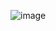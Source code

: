![image](https://github.com/Dimli1508/Tugas12_164/assets/127088733/20becba1-5ab4-480a-86cd-13b03bcccdf9)
